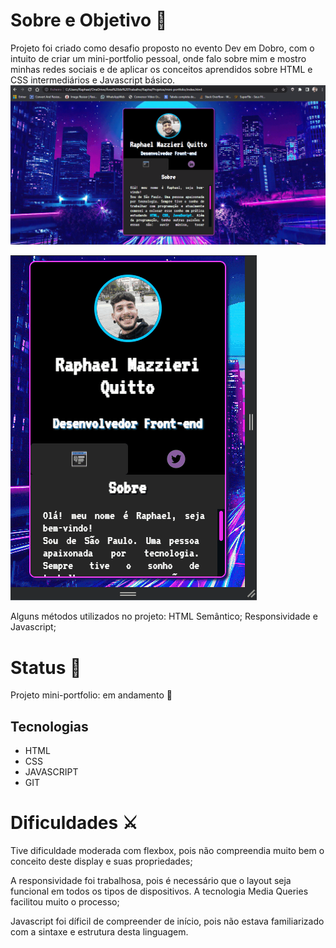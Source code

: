 # <strong>Sobre e Objetivo</strong> 🎯

Projeto foi criado como desafio proposto no evento Dev em Dobro, com o intuito de criar um mini-portfolio pessoal, onde falo sobre mim e mostro minhas redes sociais e de aplicar os conceitos aprendidos sobre HTML e CSS intermediários e Javascript básico.
<img src="./mini-portfolio-desktop.gif" alt="gif porfolio em desktop">

<img src="./mini-portfolio-mobile.gif" alt="gif porfolio em mobile">


Alguns métodos utilizados no projeto: HTML Semântico; Responsividade e Javascript;

# <strong>Status</strong> 🎯

Projeto mini-portfolio: em andamento 🚧

## Tecnologias

<ul>
    <li>HTML</li>
    <li>CSS</li>
    <li>JAVASCRIPT</li>
    <li>GIT</li>
</ul>

# Dificuldades ⚔

<p>Tive dificuldade moderada com flexbox, pois não compreendia muito bem o conceito deste display e suas propriedades;</p>
<p>A responsividade foi trabalhosa, pois é necessário que o layout seja funcional em todos os tipos de dispositivos. A tecnologia Media Queries facilitou muito o processo; </p>
<p>Javascript foi díficil de compreender de início, pois não estava familiarizado com a sintaxe e estrutura desta linguagem.</p>
